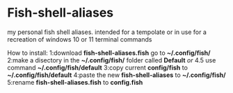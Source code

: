 # Fish-shell-aliases
my personal fish shell aliases.
intended for a tempolate or in use for a recreation of windows 10 or 11 terminal commands

How to install: 
1:download **fish-shell-aliases.fish**
go to **~/.config/fish/**
2:make a disectory in the **~/.config/fish/** folder called **Default**
*or* 4.5 use command **~/.config/fish/default**
3:copy current **config/fish** to **~/.config/fish/default**
4:paste the new **fish-shell-aliases** to **~/.config/fish/**
5:rename **fish-shell-aliases.fish** to **config.fish**
